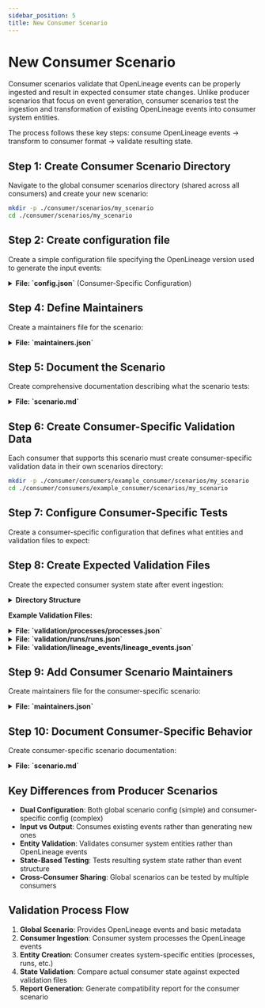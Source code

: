 ```yaml
---
sidebar_position: 5
title: New Consumer Scenario
---
```


# New Consumer Scenario

Consumer scenarios validate that OpenLineage events can be properly ingested and result in expected consumer state changes. Unlike producer scenarios that focus on event generation, consumer scenarios test the ingestion and transformation of existing OpenLineage events into consumer system entities.

The process follows these key steps: consume OpenLineage events → transform to consumer format → validate resulting state.

## Step 1: Create Consumer Scenario Directory
Navigate to the global consumer scenarios directory (shared across all consumers) and create your new scenario:

```bash
mkdir -p ./consumer/scenarios/my_scenario
cd ./consumer/scenarios/my_scenario
```

## Step 2: Create configuration file
Create a simple configuration file specifying the OpenLineage version used to generate the input events:

<details>
<summary><strong>File: `config.json`</strong> (Consumer-Specific Configuration)</summary>

```json
{
  "tests": [
    {
      "name": "processes",
      "path": "validation/processes/processes.json",
      "entity": "process",
      "tags": {
        "facets": ["run_event", "processing_engine"]
      }
    },
    ...
  ]
}
```

</details>

## Step 4: Define Maintainers
Create a maintainers file for the scenario:

<details>
<summary><strong>File: `maintainers.json`</strong></summary>

```json
[
  {
    "type": "author",
    "github-name": "your_github_user",
    "email": "your.email@example.com",
    "link": ""
  }
]
```

</details>

## Step 5: Document the Scenario
Create comprehensive documentation describing what the scenario tests:

<details>
<summary><strong>File: `scenario.md`</strong></summary>

```markdown
# My Scenario

## Description
Brief description of what this consumer scenario validates.

## Input Events
- **spark_bigquery_job.json**: Tests Spark to BigQuery lineage consumption
- **airflow_dag_run.json**: Tests Airflow workflow consumption

## Expected Consumer Behavior
Describe what should happen when consumers ingest these events:
- What entities should be created
- What relationships should be established
- What metadata should be preserved

## Facets Tested
- run_event
- dataSource
- schema
- processing_engine

## Consumer System Requirements
- List any special requirements for consumer systems
- Required permissions or configurations
```

</details>

## Step 6: Create Consumer-Specific Validation Data
Each consumer that supports this scenario must create consumer-specific validation data in their own scenarios directory:

```bash
mkdir -p ./consumer/consumers/example_consumer/scenarios/my_scenario
cd ./consumer/consumers/example_consumer/scenarios/my_scenario
```

## Step 7: Configure Consumer-Specific Tests
Create a consumer-specific configuration that defines what entities and validation files to expect:



## Step 8: Create Expected Validation Files
Create the expected consumer system state after event ingestion:

<details>
<summary><strong>Directory Structure</strong></summary>

```bash
mkdir -p validation/{processes,runs,datasets,lineage_events,links}
mkdir -p api_state
```

</details>

**Example Validation Files:**

<details>
<summary><strong>File: `validation/processes/processes.json`</strong></summary>

```json
[
  {
    "name": "projects/12345/locations/us/processes/abc123def456",
    "display_name": "spark_namespace:spark_job_name",
    "attributes": {
      "processing_engine": {
        "name": "spark",
        "version": "3.4.0",
        "openlineageAdapterVersion": "1.31.0"
      }
    }
  }
]
```

</details>

<details>
<summary><strong>File: `validation/runs/runs.json`</strong></summary>

```json
[
  {
    "name": "projects/12345/locations/us/processes/abc123def456/runs/run789xyz",
    "display_name": "run_12345abcd",
    "attributes": {
      "start_time": "2024-01-15T10:30:00Z",
      "end_time": "2024-01-15T10:45:00Z",
      "state": "COMPLETED"
    }
  }
]
```

</details>

<details>
<summary><strong>File: `validation/lineage_events/lineage_events.json`</strong></summary>

```json
[
  {
    "name": "projects/12345/locations/us/processes/abc123def456/runs/run789xyz/lineageEvents/event001",
    "source": {
      "fully_qualified_name": "bigquery://project.dataset.source_table"
    },
    "target": {
      "fully_qualified_name": "bigquery://project.dataset.target_table"
    },
    "event_time": "2024-01-15T10:30:00Z"
  }
]
```

</details>

## Step 9: Add Consumer Scenario Maintainers
Create maintainers file for the consumer-specific scenario:

<details>
<summary><strong>File: `maintainers.json`</strong></summary>

```json
[
  {
    "type": "maintainer",
    "github-name": "consumer_maintainer",
    "email": "maintainer@example.com",
    "link": ""
  }
]
```

</details>

## Step 10: Document Consumer-Specific Behavior
Create consumer-specific scenario documentation:

<details>
<summary><strong>File: `scenario.md`</strong></summary>

```markdown
# My Scenario - Example Consumer

## Consumer-Specific Behavior
How this consumer system processes the OpenLineage events from the global scenario.

## Entity Mapping
- **OpenLineage Job** → Consumer Process entity
- **OpenLineage Run** → Consumer Run entity  
- **OpenLineage Dataset** → Consumer Dataset entity
- **Input/Output relationships** → Consumer Lineage Events

## Validation Details
- **Processes**: Validates job metadata and processing engine information
- **Runs**: Validates execution state and timing information
- **Lineage Events**: Validates data flow relationships and transformations

## Known Limitations
- List any OpenLineage facets not supported by this consumer
- Any data transformations or losses during ingestion
```

</details>

## Key Differences from Producer Scenarios
- **Dual Configuration**: Both global scenario config (simple) and consumer-specific config (complex)
- **Input vs Output**: Consumes existing events rather than generating new ones
- **Entity Validation**: Validates consumer system entities rather than OpenLineage events
- **State-Based Testing**: Tests resulting system state rather than event structure
- **Cross-Consumer Sharing**: Global scenarios can be tested by multiple consumers

## Validation Process Flow
1. **Global Scenario**: Provides OpenLineage events and basic metadata
2. **Consumer Ingestion**: Consumer system processes the OpenLineage events
3. **Entity Creation**: Consumer creates system-specific entities (processes, runs, etc.)
4. **State Validation**: Compare actual consumer state against expected validation files
5. **Report Generation**: Generate compatibility report for the consumer scenario
